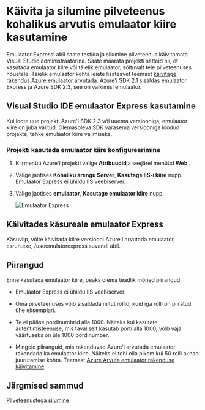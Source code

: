 <properties
   pageTitle="Kasutades emulaator kiire käivitamiseks ja silumine pilveteenus kohalikus arvutis | Microsoft Azure'i"
   description="Käivita ja silumine pilveteenus kohalikus arvutis emulaator kiire kasutamine"
   services="visual-studio-online"
   documentationCenter="n/a"
   authors="TomArcher"
   manager="douge"
   editor="" />
<tags
   ms.service="visual-studio-online"
   ms.devlang="multiple"
   ms.topic="article"
   ms.tgt_pltfrm="multiple"
   ms.workload="na"
   ms.date="08/15/2016"
   ms.author="tarcher" />


# <a name="using-emulator-express-to-run-and-debug-a-cloud-service-on-a-local-machine"></a>Käivita ja silumine pilveteenus kohalikus arvutis emulaator kiire kasutamine

Emulaator Expressi abil saate testida ja silumine pilveteenus käivitamata Visual Studio administraatorina. Saate määrata projekti sätteid nii, et kasutada emulaator kiire või täielik emulaator, sõltuvalt teie pilveteenuses nõuetele. Täielik emulaator kohta leiate lisateavet teemast [käivitage rakendus Azure emulaator arvutada](./storage/storage-use-emulator.md). Azure'i SDK 2.1 sisaldas emulaator Express ja Azure SDK 2.3, see on vaikimisi emulaator.

## <a name="using-emulator-express-in-the-visual-studio-ide"></a>Visual Studio IDE emulaator Express kasutamine

Kui loote uue projekti Azure'i SDK 2.3 või uuema versiooniga, emulaator kiire on juba valitud. Olemasoleva SDK varasema versiooniga loodud projekte, tehke emulaator kiire valimiseks.

### <a name="to-configure-a-project-to-use-emulator-express"></a>Projekti kasutada emulaator kiire konfigureerimine

1. Kiirmenüü Azure'i projekti valige **Atribuudid**ja seejärel menüüd **Web** .

1. Valige jaotises **Kohaliku arengu Server**, **Kasutage IIS-i kiire** nupp. Emulaator Express ei ühildu IIS veebiserver.

1. Valige jaotises **emulaator**, **Kasutage emulaator kiire** nupp.

    ![Emulaator Express](./media/vs-azure-tools-emulator-express-debug-run/IC673363.gif)

## <a name="launching-emulator-express-at-a-command-prompt"></a>Käivitades käsureale emulaator Express

Käsuviip, võite käivitada kiire versiooni Azure'i arvutada emulaator, csrun.exe, /useemulatorexpress suvandi abil.

## <a name="limitations"></a>Piirangud

Enne kasutada emulaator kiire, peaks olema teadlik mõned piirangud.

- Emulaator Express ei ühildu IIS veebiserver.

- Oma pilveteenuses võib sisaldada mitut rollid, kuid iga rolli on piiratud ühe eksemplari.

- Te ei pääse pordinumbrid alla 1000. Näiteks kui kasutate autentimisteenuse, mis tavaliselt kasutab porti alla 1000, võib vaja väärtuseks on üle 1000 pordinumber.

- Mingeid piiranguid, mis rakenduvad Azure'i arvutada emulaator rakendada ka emulaator kiire. Näiteks ei tohi olla pikem kui 50 rolli aknad juurutamise kohta. Teemast [Azure Arvuta emulaator rakenduse käivitamine](http://go.microsoft.com/fwlink/p/?LinkId=623050)

## <a name="next-steps"></a>Järgmised sammud

[Pilveteenustega silumine](https://msdn.microsoft.com/library/azure/ee405479.aspx)
